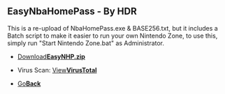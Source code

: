 ## EasyNbaHomePass - By HDR

This is a re-upload of NbaHomePass.exe & BASE256.txt, but it includes a Batch script to make it easier to run your own Nintendo Zone, to use this, simply run "Start Nintendo Zone.bat" as Administrator.

<onebutton>
  <ul>
    <li><a href="EasyNbaHomePass.zip">Download<strong>EasyNHP.zip</strong></a></li>
  </ul>
  <ul>
  <li>Virus Scan: <a href="https://www.virustotal.com/#/file/157148c11c485c8a88ae7211c389191a7b8503f0020fe2c1879f9a4ff2053872/detection">View<strong>VirusTotal</strong></a></li>
  </ul>
  
  
<ul>
            <li><a href="../">Go<strong>Back</strong></a></li>
          </ul>
</onebutton>
